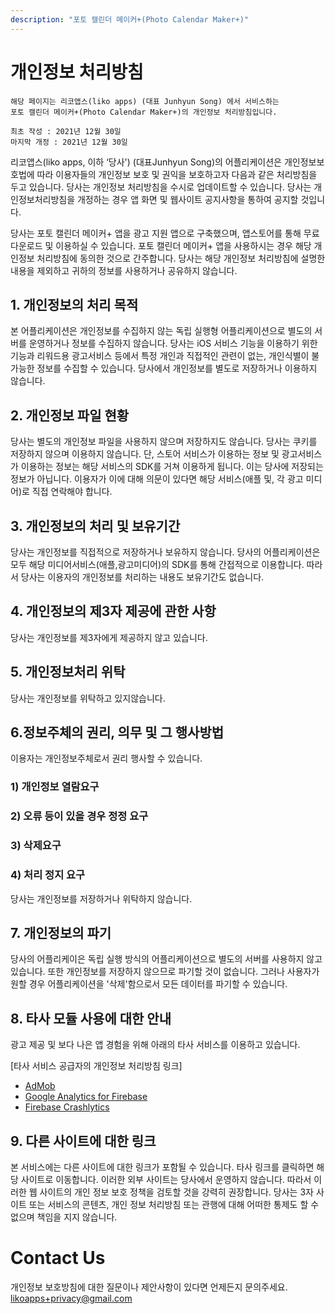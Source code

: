 ```yaml
---
description: "포토 캘린더 메이커+(Photo Calendar Maker+)"
---
```

<!-- Output copied to clipboard! -->

<!-----
NEW: Check the "Suppress top comment" option to remove this info from the output.

Conversion time: 0.329 seconds.


Using this Markdown file:

1. Paste this output into your source file.
2. See the notes and action items below regarding this conversion run.
3. Check the rendered output (headings, lists, code blocks, tables) for proper
   formatting and use a linkchecker before you publish this page.

Conversion notes:

* Docs to Markdown version 1.0β31
* Fri Dec 31 2021 02:43:13 GMT-0800 (PST)
* Source doc: Photo Calendar Maker! - 개인정보 처리방침 (KR)
* Tables are currently converted to HTML tables.
----->


# 개인정보 처리방침


```
해당 페이지는 리코앱스(liko apps) (대표 Junhyun Song) 에서 서비스하는 
포토 캘린더 메이커+(Photo Calendar Maker+)의 개인정보 처리방침입니다.

최초 작성 : 2021년 12월 30일
마지막 개정 : 2021년 12월 30일
```


리코앱스(liko apps, 이하 ‘당사') (대표Junhyun Song)의 어플리케이션은 개인정보보호법에 따라 이용자들의 개인정보 보호 및 권익을 보호하고자 다음과 같은 처리방침을 두고 있습니다. 당사는 개인정보 처리방침을 수시로 업데이트할 수 있습니다. 당사는 개인정보처리방침을 개정하는 경우 앱 화면 및 웹사이트 공지사항을 통하여 공지할 것입니다.

당사는 포토 캘린더 메이커+ 앱을 광고 지원 앱으로 구축했으며, 앱스토어를 통해 무료 다운로드 및 이용하실 수 있습니다. 포토 캘린더 메이커+ 앱을 사용하시는 경우 해당 개인정보 처리방침에 동의한 것으로 간주합니다. 당사는 해당 개인정보 처리방침에 설명한 내용을 제외하고 귀하의 정보를 사용하거나 공유하지 않습니다.

## 1. 개인정보의 처리 목적

본 어플리케이션은 개인정보를 수집하지 않는 독립 실행형 어플리케이션으로 별도의 서버를 운영하거나 정보를 수집하지 않습니다. 당사는 iOS 서비스 기능을 이용하기 위한 기능과 리워드용 광고서비스 등에서 특정 개인과 직접적인 관련이 없는, 개인식별이 불가능한 정보를 수집할 수 있습니다. 당사에서 개인정보를 별도로 저장하거나 이용하지 않습니다.

## 2. 개인정보 파일 현황

당사는 별도의 개인정보 파일을 사용하지 않으며 저장하지도 않습니다. 당사는 쿠키를 저장하지 않으며 이용하지 않습니다. 단, 스토어 서비스가 이용하는 정보 및 광고서비스가 이용하는 정보는 해당 서비스의 SDK를 거쳐 이용하게 됩니다. 이는 당사에 저장되는 정보가 아닙니다. 이용자가 이에 대해 의문이 있다면 해당 서비스(애플 및, 각 광고 미디어)로 직접 연락해야 합니다.

## 3. 개인정보의 처리 및 보유기간

당사는 개인정보를 직접적으로 저장하거나 보유하지 않습니다. 당사의 어플리케이션은 모두 해당 미디어서비스(애플,광고미디어)의 SDK를 통해 간접적으로 이용합니다. 따라서 당사는 이용자의 개인정보를 처리하는 내용도 보유기간도 없습니다.

## 4. 개인정보의 제3자 제공에 관한 사항

 당사는 개인정보를 제3자에게 제공하지 않고 있습니다.

## 5. 개인정보처리 위탁

 당사는 개인정보를 위탁하고 있지않습니다.


## 6.정보주체의 권리, 의무 및 그 행사방법

이용자는 개인정보주체로서 권리 행사할 수 있습니다.

### 1) 개인정보 열람요구

### 2) 오류 등이 있을 경우 정정 요구

### 3) 삭제요구

### 4) 처리 정지 요구

당사는 개인정보를 저장하거나 위탁하지 않습니다.

## 7. 개인정보의 파기

당사의 어플리케이은 독립 실행 방식의 어플리케이션으로 별도의 서버를 사용하지 않고있습니다. 또한 개인정보를 저장하지 않으므로 파기할 것이 없습니다. 그러나 사용자가 원할 경우 어플리케이션을 '삭제'함으로서 모든 데이터를 파기할 수 있습니다.

## 8. 타사 모듈 사용에 대한 안내

광고 제공 및 보다 나은 앱 경험을 위해 아래의 타사 서비스를 이용하고 있습니다.

[타사 서비스 공급자의 개인정보 처리방침 링크]

* [AdMob](https://support.google.com/admob/answer/6128543?hl=en)
* [Google Analytics for Firebase](https://firebase.google.com/policies/analytics)
* [Firebase Crashlytics](https://firebase.google.com/support/privacy/)

## 9. 다른 사이트에 대한 링크

본 서비스에는 다른 사이트에 대한 링크가 포함될 수 있습니다. 타사 링크를 클릭하면 해당 사이트로 이동합니다. 이러한 외부 사이트는 당사에서 운영하지 않습니다. 따라서 이러한 웹 사이트의 개인 정보 보호 정책을 검토할 것을 강력히 권장합니다. 당사는 3자 사이트 또는 서비스의 콘텐츠, 개인 정보 처리방침 또는 관행에 대해 어떠한 통제도 할 수 없으며 책임을 지지 않습니다.

# Contact Us

개인정보 보호방침에 대한 질문이나 제안사항이 있다면 언제든지 문의주세요.
[likoapps+privacy@gmail.com](mailto:likoapps+privacy@gmail.com)
